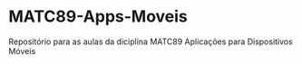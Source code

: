 # MATC89-Apps-Moveis
Repositório para as aulas da diciplina MATC89 Aplicações para Dispositivos Móveis
